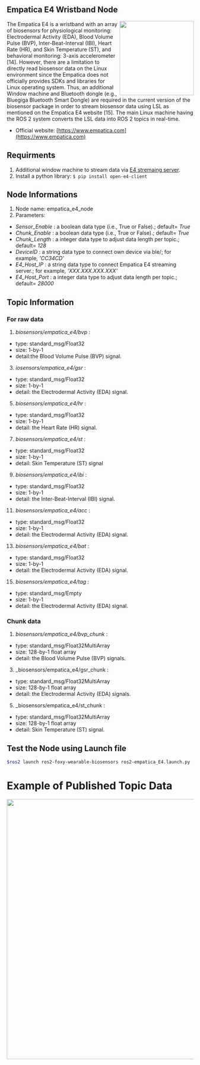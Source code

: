 ## Empatica E4 Wristband Node
<img align="right" width="200" src="https://github.com/SMARTlab-Purdue/ros2-foxy-wearable-biosensors/blob/master/media/img/empatica_e4.jpg">
The Empatica E4 is a wristband with an array of biosensors for physiological monitoring: Electrodermal Activity (EDA), Blood Volume Pulse (BVP), Inter-Beat-Interval (IBI), Heart Rate (HR), and Skin Temperature (ST), and behavioral monitoring: 3-axis accelerometer [14]. However, there are a limitation to directly read biosensor data on the Linux environment since the Empatica does not officially provides SDKs and libraries for Linux operating system. Thus, an additional Window machine and Bluetooth dongle (e.g., Bluegiga Bluetooth Smart Dongle) are required in the current version of the biosensor package in order to stream biosensor data using LSL as mentioned on the Empatica E4 website [15]. The main Linux machine having the ROS 2 system converts the LSL data into ROS 2 topics in real-time. 

* Official website: [https://www.empatica.com](https://www.empatica.com)

## Requirments
1) Additional window machine to stream data via [E4 stremaing server](https://developer.empatica.com/windows-streaming-server-usage.html).
2) Install a python library: ```$ pip install open-e4-client```


## Node Informations
1) Node name: empatica_e4_node
2) Parameters: 
  * _Sensor_Enable_ : a boolean data type (i.e., True or False).; default= _True_
  * _Chunk_Enable_ : a boolean data type (i.e., True or False).; default= _True_
  * _Chunk_Length_ : a integer data type to adjust data length per topic.; default= _128_
  * _DeviceID_ : a string data type to connect own device via ble/; for example, _'CC34CD'_
  * _E4_Host_IP_ : a string data type to connect Empatica E4 streaming server.; for example, _'XXX.XXX.XXX.XXX'_
  * _E4_Host_Port_ : a integer data type to adjust data length per topic.; default= _28000_

## Topic Information
### For raw data
1) _biosensors/empatica_e4/bvp_ : 
* type: standard_msg/Float32
* size: 1-by-1 
* detail:the Blood  Volume  Pulse (BVP) signal. 
3) _iosensors/empatica_e4/gsr_ :
* type: standard_msg/Float32
* size: 1-by-1 
* detail: the Electrodermal  Activity  (EDA) signal. 
5) _biosensors/empatica_e4/hr_ : 
* type: standard_msg/Float32
* size: 1-by-1 
* detail: the Heart Rate (HR) signal. 
7) _biosensors/empatica_e4/st_ : 
* type: standard_msg/Float32
* size: 1-by-1 
* detail: Skin Temperature (ST) signal
9) _biosensors/empatica_e4/ibi_ : 
* type: standard_msg/Float32
* size: 1-by-1 
* detail:  the Inter-Beat-Interval (IBI) signal. 
11) _biosensors/empatica_e4/acc_ : 
* type: standard_msg/Float32
* size: 1-by-1 
* detail: the Electrodermal  Activity  (EDA) signal.
13) _biosensors/empatica_e4/bat_ : 
* type: standard_msg/Float32
* size: 1-by-1 
* detail: the Electrodermal  Activity  (EDA) signal.
15) _biosensors/empatica_e4/tag_ : 
* type: standard_msg/Empty
* size: 1-by-1 
* detail: the Electrodermal  Activity  (EDA) signal. 

### Chunk data
1) _biosensors/empatica_e4/bvp_chunk_ : 
* type: standard_msg/Float32MultiArray
* size: 128-by-1 float array
* detail: the Blood  Volume  Pulse (BVP) signals.
3) _biosensors/empatica_e4/gsr_chunk :
* type: standard_msg/Float32MultiArray
* size: 128-by-1 float array
* detail: the Electrodermal  Activity  (EDA) signals.
5) _biosensors/empatica_e4/st_chunk : 
* type: standard_msg/Float32MultiArray
* size: 128-by-1 float array
* detail: Skin Temperature (ST) signal.

## Test the Node using Launch file

```bash
$ros2 launch ros2-foxy-wearable-biosensors ros2-empatica_E4.launch.py
```

# Example of Published Topic Data
<p align="center">
<img src="https://github.com/SMARTlab-Purdue/ros2-foxy-wearable-biosensors/blob/master/media/img/empatica_e4_data.jpg" width="700" >
</p>
